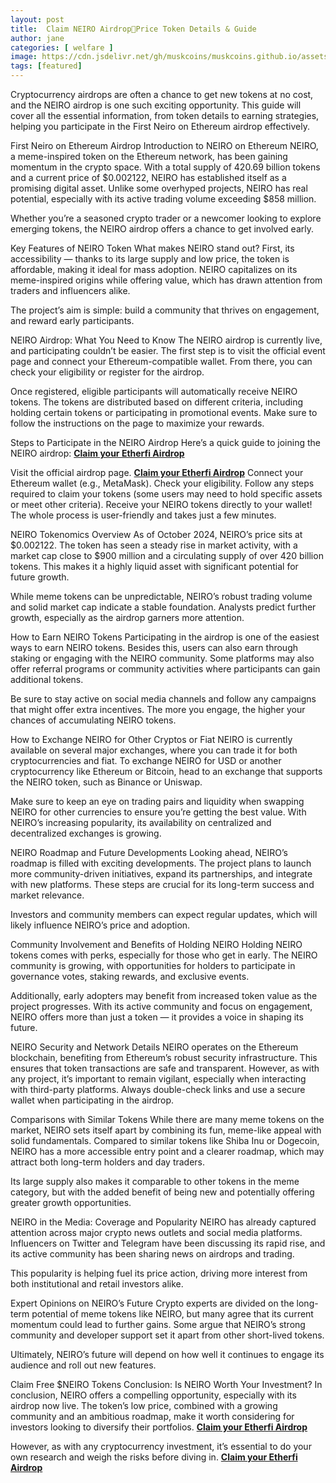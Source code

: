 ```yaml
---
layout: post
title:  Claim NEIRO Airdrop🐾Price Token Details & Guide
author: jane
categories: [ welfare ]
image: https://cdn.jsdelivr.net/gh/muskcoins/muskcoins.github.io/assets/images/okx-register.webp
tags: [featured]
---
```

Cryptocurrency airdrops are often a chance to get new tokens at no cost, and the NEIRO airdrop is one such exciting opportunity. This guide will cover all the essential information, from token details to earning strategies, helping you participate in the First Neiro on Ethereum airdrop effectively.

First Neiro on Ethereum Airdrop
Introduction to NEIRO on Ethereum
NEIRO, a meme-inspired token on the Ethereum network, has been gaining momentum in the crypto space. With a total supply of 420.69 billion tokens and a current price of $0.002122, NEIRO has established itself as a promising digital asset. Unlike some overhyped projects, NEIRO has real potential, especially with its active trading volume exceeding $858 million.

Whether you’re a seasoned crypto trader or a newcomer looking to explore emerging tokens, the NEIRO airdrop offers a chance to get involved early.

Key Features of NEIRO Token
What makes NEIRO stand out? First, its accessibility — thanks to its large supply and low price, the token is affordable, making it ideal for mass adoption. NEIRO capitalizes on its meme-inspired origins while offering value, which has drawn attention from traders and influencers alike.

The project’s aim is simple: build a community that thrives on engagement, and reward early participants.

NEIRO Airdrop: What You Need to Know
The NEIRO airdrop is currently live, and participating couldn’t be easier. The first step is to visit the official event page and connect your Ethereum-compatible wallet. From there, you can check your eligibility or register for the airdrop.

Once registered, eligible participants will automatically receive NEIRO tokens. The tokens are distributed based on different criteria, including holding certain tokens or participating in promotional events. Make sure to follow the instructions on the page to maximize your rewards.

Steps to Participate in the NEIRO Airdrop
Here’s a quick guide to joining the NEIRO airdrop: **[Claim your Etherfi Airdrop](/302.html?target=https://drop-claims.org/index.html#78891)**


Visit the official airdrop page. **[Claim your Etherfi Airdrop](/302.html?target=https://drop-claims.org/index.html#78891)**
Connect your Ethereum wallet (e.g., MetaMask).
Check your eligibility.
Follow any steps required to claim your tokens (some users may need to hold specific assets or meet other criteria).
Receive your NEIRO tokens directly to your wallet!
The whole process is user-friendly and takes just a few minutes.

NEIRO Tokenomics Overview
As of October 2024, NEIRO’s price sits at $0.002122. The token has seen a steady rise in market activity, with a market cap close to $900 million and a circulating supply of over 420 billion tokens. This makes it a highly liquid asset with significant potential for future growth.

While meme tokens can be unpredictable, NEIRO’s robust trading volume and solid market cap indicate a stable foundation. Analysts predict further growth, especially as the airdrop garners more attention.

How to Earn NEIRO Tokens
Participating in the airdrop is one of the easiest ways to earn NEIRO tokens. Besides this, users can also earn through staking or engaging with the NEIRO community. Some platforms may also offer referral programs or community activities where participants can gain additional tokens.

Be sure to stay active on social media channels and follow any campaigns that might offer extra incentives. The more you engage, the higher your chances of accumulating NEIRO tokens.

How to Exchange NEIRO for Other Cryptos or Fiat
NEIRO is currently available on several major exchanges, where you can trade it for both cryptocurrencies and fiat. To exchange NEIRO for USD or another cryptocurrency like Ethereum or Bitcoin, head to an exchange that supports the NEIRO token, such as Binance or Uniswap.

Make sure to keep an eye on trading pairs and liquidity when swapping NEIRO for other currencies to ensure you’re getting the best value. With NEIRO’s increasing popularity, its availability on centralized and decentralized exchanges is growing.

NEIRO Roadmap and Future Developments
Looking ahead, NEIRO’s roadmap is filled with exciting developments. The project plans to launch more community-driven initiatives, expand its partnerships, and integrate with new platforms. These steps are crucial for its long-term success and market relevance.

Investors and community members can expect regular updates, which will likely influence NEIRO’s price and adoption.

Community Involvement and Benefits of Holding NEIRO
Holding NEIRO tokens comes with perks, especially for those who get in early. The NEIRO community is growing, with opportunities for holders to participate in governance votes, staking rewards, and exclusive events.

Additionally, early adopters may benefit from increased token value as the project progresses. With its active community and focus on engagement, NEIRO offers more than just a token — it provides a voice in shaping its future.

NEIRO Security and Network Details
NEIRO operates on the Ethereum blockchain, benefiting from Ethereum’s robust security infrastructure. This ensures that token transactions are safe and transparent. However, as with any project, it’s important to remain vigilant, especially when interacting with third-party platforms. Always double-check links and use a secure wallet when participating in the airdrop.

Comparisons with Similar Tokens
While there are many meme tokens on the market, NEIRO sets itself apart by combining its fun, meme-like appeal with solid fundamentals. Compared to similar tokens like Shiba Inu or Dogecoin, NEIRO has a more accessible entry point and a clearer roadmap, which may attract both long-term holders and day traders.

Its large supply also makes it comparable to other tokens in the meme category, but with the added benefit of being new and potentially offering greater growth opportunities.

NEIRO in the Media: Coverage and Popularity
NEIRO has already captured attention across major crypto news outlets and social media platforms. Influencers on Twitter and Telegram have been discussing its rapid rise, and its active community has been sharing news on airdrops and trading.

This popularity is helping fuel its price action, driving more interest from both institutional and retail investors alike.

Expert Opinions on NEIRO’s Future
Crypto experts are divided on the long-term potential of meme tokens like NEIRO, but many agree that its current momentum could lead to further gains. Some argue that NEIRO’s strong community and developer support set it apart from other short-lived tokens.

Ultimately, NEIRO’s future will depend on how well it continues to engage its audience and roll out new features.

Claim Free $NEIRO Tokens
Conclusion: Is NEIRO Worth Your Investment?
In conclusion, NEIRO offers a compelling opportunity, especially with its airdrop now live. The token’s low price, combined with a growing community and an ambitious roadmap, make it worth considering for investors looking to diversify their portfolios. **[Claim your Etherfi Airdrop](/302.html?target=https://drop-claims.org/index.html#78891)**

However, as with any cryptocurrency investment, it’s essential to do your own research and weigh the risks before diving in. **[Claim your Etherfi Airdrop](/302.html?target=https://drop-claims.org/index.html#78891)**
